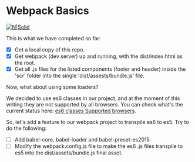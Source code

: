 # Webpack Basics

[![N|Solid](https://i.blogs.es/a4a869/webpack/original.png)](https://webpack.github.io/)

This is what we have completed so far:

  - [x] Get a local copy of this repo.
  - [x] Get webpack (dev server) up and running, with the dist/index.html as the root.
  - [x] Get all .js files for the listed components (footer and header) inside the 'scr' folder into the single 'dist/assests/bundle.js' file.

  Now, what about using some loaders?

  We decided to use es6 classes in our project, and at the moment of this writing they are not supported by all browsers.
You can check what's the current status here: [es6 classes Supported browsers](https://caniuse.com/#search=classes).

So, let's add a feature to our webpack project to transpile es6 to es5. 
Try to do the following:

- [ ] Add babel-core, babel-loader and babel-preset-es2015
- [ ] Modify the webpack.config.js file to make the es6 .js files transpile to es5 into the dist/assets/bundle.js final asset.
